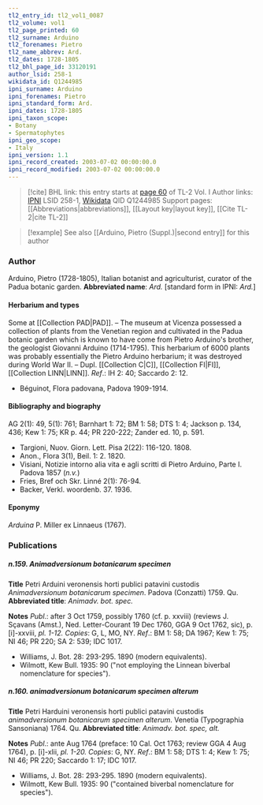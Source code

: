 ```yaml
---
tl2_entry_id: tl2_vol1_0087
tl2_volume: vol1
tl2_page_printed: 60
tl2_surname: Arduino
tl2_forenames: Pietro
tl2_name_abbrev: Ard.
tl2_dates: 1728-1805
tl2_bhl_page_id: 33120191
author_lsid: 258-1
wikidata_id: Q1244985
ipni_surname: Arduino
ipni_forenames: Pietro
ipni_standard_form: Ard.
ipni_dates: 1728-1805
ipni_taxon_scope: 
- Botany
- Spermatophytes
ipni_geo_scope: 
- Italy
ipni_version: 1.1
ipni_record_created: 2003-07-02 00:00:00.0
ipni_record_modified: 2003-07-02 00:00:00.0
---
```


> [!cite] BHL link: this entry starts at [page 60](https://www.biodiversitylibrary.org/page/33120191) of TL-2 Vol. I
> Author links: [IPNI](https://www.ipni.org/a/258-1) LSID 258-1, [Wikidata](https://www.wikidata.org/wiki/Q1244985) QID Q1244985
> Support pages: [[Abbreviations|abbreviations]], [[Layout key|layout key]], [[Cite TL-2|cite TL-2]]

> [!example] See also [[Arduino, Pietro (Suppl.)|second entry]] for this author

### Author

Arduino, Pietro (1728-1805), Italian botanist and agriculturist, curator of the Padua botanic garden. 
**Abbreviated name**: *Ard.* \[standard form in IPNI: *Ard.*\]

#### Herbarium and types

Some at [[Collection PAD|PAD]]. – The museum at Vicenza possessed a collection of plants from the Venetian region and cultivated in the Padua botanic garden which is known to have come from Pietro Arduino's brother, the geologist Giovanni Arduino (1714-1795). This herbarium of 6000 plants was probably essentially the Pietro Arduino herbarium; it was destroyed during World War II. – Dupl. [[Collection C|C]], [[Collection FI|FI]], [[Collection LINN|LINN]].
*Ref*.: IH 2: 40; Saccardo 2: 12.
- Béguinot, Flora padovana, Padova 1909-1914.

#### Bibliography and biography

AG 2(1): 49, 5(1): 761; Barnhart 1: 72; BM 1: 58; DTS 1: 4; Jackson p. 134, 436; Kew 1: 75; KR p. 44; PR 220-222; Zander ed. 10, p. 591.
- Targioni, Nuov. Giorn. Lett. Pisa 2(22): 116-120. 1808.
- Anon., Flora 3(1), Beil. 1: 2. 1820.
- Visiani, Notizie intorno alia vita e agli scritti di Pietro Arduino, Parte I. Padova 1857 (*n.v.*)
- Fries, Bref och Skr. Linné 2(1): 76-94.
- Backer, Verkl. woordenb. 37. 1936.

#### Eponymy

*Arduina* P. Miller ex Linnaeus (1767).

### Publications

##### n.159. Animadversionum botanicarum specimen

**Title**
Petri Arduini veronensis horti publici patavini custodis *Animadversionum botanicarum specimen*. Padova (Conzatti) 1759. Qu.
**Abbreviated title**: *Animadv. bot. spec.*

**Notes**
*Publ*.: after 3 Oct 1759, possibly 1760 (cf. p. xxviii) (reviews J. Sçavans (Amst.), Ned. Letter-Courant 19 Dec 1760, GGA 9 Oct 1762, sic), p. \[i\]-xxviii, *pl. 1-12. Copies*: G, L, MO, NY.
*Ref*.: BM 1: 58; DA 1967; Kew 1: 75; NI 46; PR 220; SA 2: 539; IDC 1017.
- Williams, J. Bot. 28: 293-295. 1890 (modern equivalents).
- Wilmott, Kew Bull. 1935: 90 ("not employing the Linnean biverbal nomenclature for species").

##### n.160. animadversionum botanicarum specimen alterum

**Title**
Petri Harduini veronensis horti publici patavini custodis *animadversionum botanicarum specimen alterum*. Venetia (Typographia Sansoniana) 1764. Qu.
**Abbreviated title**: *Animadv. bot. spec, alt.*

**Notes**
*Publ*.: ante Aug 1764 (preface: 10 Cal. Oct 1763; review GGA 4 Aug 1764), p. \[i\]-xlii, *pl. 1-20. Copies*: G, NY.
*Ref*.: BM 1: 58; DTS 1: 4; Kew 1: 75; NI 46; PR 220; Saccardo 1: 17; IDC 1017.
- Williams, J. Bot. 28: 293-295. 1890 (modern equivalents).
- Wilmott, Kew Bull. 1935: 90 ("contained biverbal nomenclature for species").

